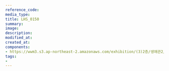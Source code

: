 ```yaml
---
reference_code:
media_type:
title: LHS_0150
summary:
image:
description:
modified_at:
created_at:
components:
- https://wwm3.s3.ap-northeast-2.amazonaws.com/exhibition/(3)2층/생애관2/LHS_0150.jpg
tags:
-
---
```

